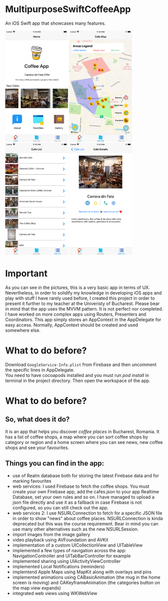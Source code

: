 # MultipurposeSwiftCoffeeApp
An iOS Swift app that showcases many features. 

<img width="200" alt="Screenshot 2024-05-28 at 13 11 34" src="images/1.png">
<img width="200" alt="Screenshot 2024-05-28 at 13 11 34" src="images/2.png">
<img width="200" alt="Screenshot 2024-05-28 at 13 11 34" src="images/3.png">
<img width="200" alt="Screenshot 2024-05-28 at 13 11 34" src="images/4.png">

# Important  
As you can see in the pictures, this is a very basic app in terms of UX. Nevertheless, in order to solidify my knowledge in developing iOS apps and play with stuff I have rarely used before, I created this project in order to present it further to my teacher at the Univeristy of Bucharest. Please bear in mind that the app uses the MVVM pattern. It is not perfect nor completed. I have worked on more complex apps using Routers, Presenters and Coordinators. This app simply stores an AppContext in the AppDelegate for easy access. Normally, AppContext should be created and used somewhere else. 

# What to do before?

Download `GoogleService-Info.plist` from Firebase and then uncomment the specific lines in AppDelegate.  
You need to have cocoapods installed and you must run *pod install* in terminal in the project directory. Then open the workspace of the app.

# What to do before?


## So, what does it do? 

It is an app that helps you discover *coffee places* in Bucharest, Romania. It has a list of coffee shops, a map where you can sort coffee shops by category or region and a home screen where you can see news, new coffee shops and see your favourites. 

## Things you can find in the app:

* use of Realm database both for storing the latest Firebase data and for marking favourites
* web services: I used Firebase to fetch the coffee shops. You must create your own Firebase app, add the cafes.json to your app Realtime Database, set your own rules and so on. I have managed to upload a json file directly and use it as a fallback in case Firebase is not configured, so you can still check out the app. 
* web services 2: I use NSURLConnection to fetch for a specific JSON file in order to show "news" about coffee places. NSURLConnection is kinda deprecated but this was the course requirement. Bear in mind you can use many other alternatives such as the new NSURLSession.
* import images from the image gallery
* video playback using AVFoundation and AVKit
* implementation of a custom UICollectionView and UITableView
* implemented a few types of navigation across the app: NavigationController and UITabBarController for example
* implemented sharing using UIActivityViewController
* implemented Local Notifications (reminders)
* implemtend Apple Maps using MapKit along with overlays and pins
* implemented animations using CABasicAnimation (the mug in the home screen is moving) and CAKeyframeAnimation (the categories button on the map view expands)
* integrated web views using WKWebView
